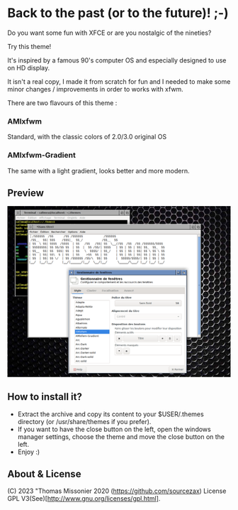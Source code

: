 # Back to the past (or to the future)!  ;-) 

Do you want some fun with XFCE or are you nostalgic of the nineties?

Try this theme! 

It's inspired by a famous 90's computer OS and especially designed to use on HD display.

It isn't a real copy, I made it from scratch for fun and I needed to make some minor changes / improvements in order to works with xfwm.

There are two flavours of this theme :

### AMIxfwm 

Standard, with the classic colors of 2.0/3.0 original OS

### AMIxfwm-Gradient

The same with a light gradient, looks better and more modern. 


## Preview

![Screenshot](images/AMIxfwm.png)

## How to install it?


- Extract the archive and copy its content to your $USER/.themes directory (or /usr/share/themes if you prefer). 
- If you want to have the close button on the left, open the windows manager settings, choose the theme and move the close button on the left.
- Enjoy :)


## About & License
(C) 2023 "Thomas Missonier 2020 (https://github.com/sourcezax)
License GPL V3(See)[http://www.gnu.org/licenses/gpl.html].
